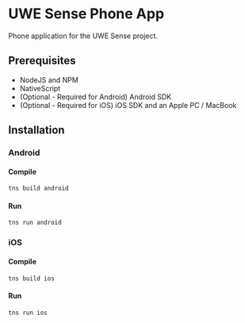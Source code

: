 # UWE Sense Phone App
Phone application for the UWE Sense project.

## Prerequisites
- NodeJS and NPM
- NativeScript
- (Optional - Required for Android) Android SDK
- (Optional - Required for iOS) iOS SDK and an Apple PC / MacBook

## Installation
### Android
#### Compile

`tns build android`

#### Run

`tns run android`

### iOS
#### Compile

`tns build ios`

#### Run

`tns run ios`

